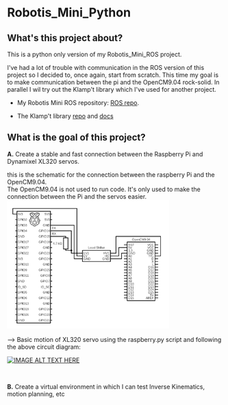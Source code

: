 # Robotis_Mini_Python

## What's this project about?
This is a python only version of my Robotis_Mini_ROS project. 

I've had a lot of trouble with communication in the ROS version of this project so I decided to, once again, start from scratch. This time my goal is to make communication between the pi and the OpenCM9.04 rock-solid. In parallel I wil try out the Klamp't library which I've used for another project.

- My Robotis Mini ROS repository: [ROS repo](https://github.com/Benoit-LdL/Robotis_Mini_ROS).

- The Klamp't library [repo](https://github.com/krishauser/Klampt) and [docs](http://motion.cs.illinois.edu/software/klampt/latest/pyklampt_docs/Manual.html)

## What is the goal of this project?
**A.** Create a stable and fast connection between the Raspberry Pi and Dynamixel XL320 servos. 

this is the schematic for the connection between the raspberry Pi and the OpenCM9.04.
<br>
The OpenCM9.04 is not used to run code. It's only used to make the connection between the Pi and the servos easier.
<img src="images/circuit.png" alt="Italian Trulli" height="300">

--> Basic motion of XL320 servo using the raspberry.py script and following the above circuit diagram:

[![IMAGE ALT TEXT HERE](https://img.youtube.com/vi/1GMccslpn2s/0.jpg)](https://www.youtube.com/shorts/1GMccslpn2s)


<br>

**B.** Create a virtual environment in which I can test Inverse Kinematics, motion planning, etc